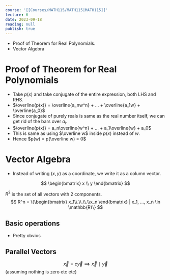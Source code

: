 ```yaml
---
course: '[[Courses/MATH115/MATH115|MATH115]]'
lecture: 6
date: 2023-09-18
reading: null
publish: true
---
```


- Proof of Theorem for Real Polynomials.
- Vector Algebra

# Proof of Theorem for Real Polynomials
- Take $p(x)$ and take conjugate of the entire expression, both LHS and RHS.
- $\overline{p(x)} = \overline{a_nw^n} + ... + \overline{a_1w} + \overline{a_0}$
- Since conjugate of purely reals is same as the real number itself, we can get rid of the bars over $a_i$.
- $\overline{p(x)} = a_n\overline{w^n} + ... + a_1\overline{w} + a_0$
- This is same as using $\overline w$ inside $p(x)$ instead of $w$.
- Hence $p(w) = p(\overline w) = 0$
# Vector Algebra
- Instead of writing $(x, y)$ as a coordinate, we write it as a column vector.

$$
\begin{bmatrix}
x \\ y
\end{bmatrix}
$$

$R^2$ is the set of all vectors with 2 components.
$$
R^n = \{\begin{bmatrix} x_1\\.\\.\\.\\x_n \end{bmatrix} | x_1, ..., x_n \in \mathbb{R}\}
$$
## Basic operations
- Pretty obvios
## Parallel Vectors
$$
\vec x = c\vec y \implies \vec x \parallel \vec y
$$
(assuming nothing is zero etc etc)